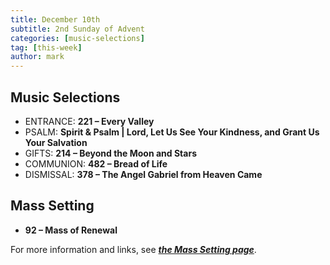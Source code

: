 ```yaml
---
title: December 10th 
subtitle: 2nd Sunday of Advent
categories: [music-selections]
tag: [this-week]
author: mark
---
```


## Music Selections

- ENTRANCE: **221 – Every Valley**
- PSALM: **Spirit & Psalm | Lord, Let Us See Your Kindness, and Grant Us Your Salvation**
- GIFTS: **214 – Beyond the Moon and Stars**
- COMMUNION: **482 – Bread of Life**
- DISMISSAL: **378 – The Angel Gabriel from Heaven Came**

## Mass Setting

- **92 – Mass of Renewal**

For more information and links, see _**[the Mass Setting page](/mass-setting/)**_.
